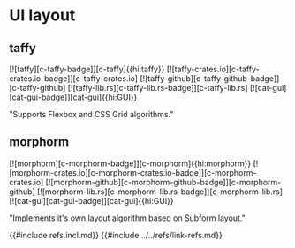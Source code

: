 # UI layout

## taffy

[![taffy][c-taffy-badge]][c-taffy]{{hi:taffy}}
[![taffy-crates.io][c-taffy-crates.io-badge]][c-taffy-crates.io]
[![taffy-github][c-taffy-github-badge]][c-taffy-github]
[![taffy-lib.rs][c-taffy-lib.rs-badge]][c-taffy-lib.rs]
[![cat-gui][cat-gui-badge]][cat-gui]{{hi:GUI}}

"Supports Flexbox and CSS Grid algorithms."

## morphorm

[![morphorm][c-morphorm-badge]][c-morphorm]{{hi:morphorm}}
[![morphorm-crates.io][c-morphorm-crates.io-badge]][c-morphorm-crates.io]
[![morphorm-github][c-morphorm-github-badge]][c-morphorm-github]
[![morphorm-lib.rs][c-morphorm-lib.rs-badge]][c-morphorm-lib.rs]
[![cat-gui][cat-gui-badge]][cat-gui]{{hi:GUI}}

"Implements it's own layout algorithm based on Subform layout."

{{#include refs.incl.md}}
{{#include ../../refs/link-refs.md}}

<div class="hidden">
</div>
